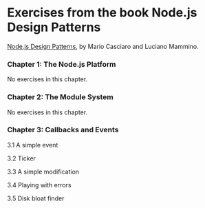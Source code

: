 # Exercises from the book Node.js Design Patterns

[Node.js Design Patterns](https://amzn.to/46LCrCs), by Mario Casciaro and Luciano Mammino.


### Chapter 1: The Node.js Platform

No exercises in this chapter.

### Chapter 2: The Module System

No exercises in this chapter.

### Chapter 3: Callbacks and Events

3.1 A simple event

3.2 Ticker

3.3 A simple modification

3.4 Playing with errors

3.5 Disk bloat finder

